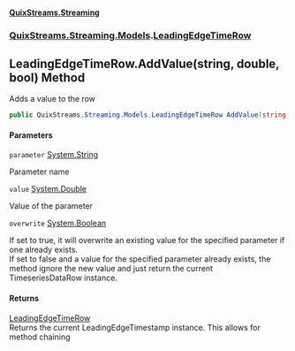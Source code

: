 #### [QuixStreams.Streaming](index.md 'index')
### [QuixStreams.Streaming.Models](QuixStreams.Streaming.Models.md 'QuixStreams.Streaming.Models').[LeadingEdgeTimeRow](LeadingEdgeTimeRow.md 'QuixStreams.Streaming.Models.LeadingEdgeTimeRow')

## LeadingEdgeTimeRow.AddValue(string, double, bool) Method

Adds a value to the row

```csharp
public QuixStreams.Streaming.Models.LeadingEdgeTimeRow AddValue(string parameter, double value, bool overwrite=false);
```
#### Parameters

<a name='QuixStreams.Streaming.Models.LeadingEdgeTimeRow.AddValue(string,double,bool).parameter'></a>

`parameter` [System.String](https://docs.microsoft.com/en-us/dotnet/api/System.String 'System.String')

Parameter name

<a name='QuixStreams.Streaming.Models.LeadingEdgeTimeRow.AddValue(string,double,bool).value'></a>

`value` [System.Double](https://docs.microsoft.com/en-us/dotnet/api/System.Double 'System.Double')

Value of the parameter

<a name='QuixStreams.Streaming.Models.LeadingEdgeTimeRow.AddValue(string,double,bool).overwrite'></a>

`overwrite` [System.Boolean](https://docs.microsoft.com/en-us/dotnet/api/System.Boolean 'System.Boolean')

If set to true, it will overwrite an existing value for the specified parameter if one already exists.  
            If set to false and a value for the specified parameter already exists, the method ignore the new value and just return the current TimeseriesDataRow instance.

#### Returns
[LeadingEdgeTimeRow](LeadingEdgeTimeRow.md 'QuixStreams.Streaming.Models.LeadingEdgeTimeRow')  
Returns the current LeadingEdgeTimestamp instance. This allows for method chaining